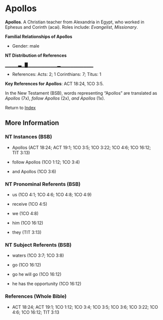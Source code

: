 # Apollos
**Apollos**. 
A Christian teacher from Alexandria in Egypt, who worked in Ephesus and Corinth (acai). 
Roles include: 
_Evangelist_, _Missionary_. 




**Familial Relationships of Apollos**


* Gender: male


**NT Distribution of References**

▁▁▁▁▃▁█▁▁▁▁▁▁▁▁▁▂▁▁▁▁▁▁▁▁▁▁
* References: Acts: 2; 1 Corinthians: 7; Titus: 1



**Key References for Apollos**: 
ACT 18:24, 1CO 3:5. 




In the New Testament (BSB), words representing “Apollos” are translated as 
*Apollos* (7x), *follow Apollos* (2x), *and Apollos* (1x). 


Return to [Index](00-Index.md)

## More Information

### NT Instances (BSB)

* Apollos (ACT 18:24; ACT 19:1; 1CO 3:5; 1CO 3:22; 1CO 4:6; 1CO 16:12; TIT 3:13)

* follow Apollos (1CO 1:12; 1CO 3:4)

* and Apollos (1CO 3:6)



### NT Pronominal Referents (BSB)

* us (1CO 4:1; 1CO 4:6; 1CO 4:8; 1CO 4:9)

* receive (1CO 4:5)

* we (1CO 4:8)

* him (1CO 16:12)

* they (TIT 3:13)



### NT Subject Referents (BSB)

* waters (1CO 3:7; 1CO 3:8)

* go (1CO 16:12)

* go he will go (1CO 16:12)

* he has the opportunity (1CO 16:12)



### References (Whole Bible)

* ACT 18:24; ACT 19:1; 1CO 1:12; 1CO 3:4; 1CO 3:5; 1CO 3:6; 1CO 3:22; 1CO 4:6; 1CO 16:12; TIT 3:13



